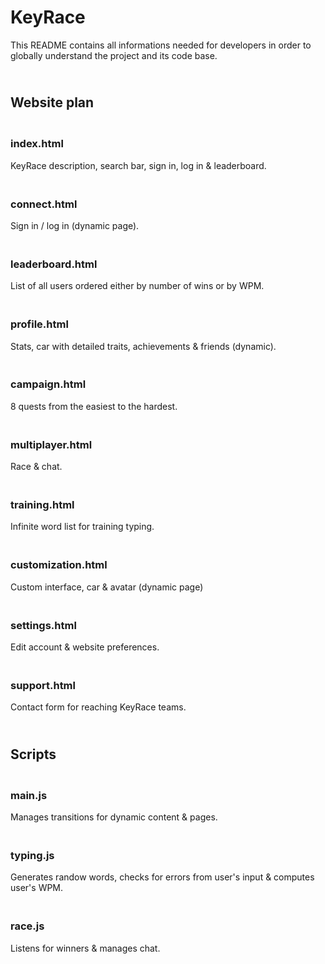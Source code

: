 # **KeyRace**

This README contains all informations needed for developers in order to
globally understand the project and its code base.


## <br> **Website plan**

### <br> **index.html**

KeyRace description, search bar, sign in, log in & leaderboard.


### <br> **connect.html**

Sign in / log in (dynamic page).


### <br> **leaderboard.html**

List of all users ordered either by number of wins or by WPM.


### <br> **profile.html**

Stats, car with detailed traits, achievements & friends (dynamic).


### <br> **campaign.html**

8 quests from the easiest to the hardest.


### <br> **multiplayer.html**

Race & chat.


### <br> **training.html**

Infinite word list for training typing.


### <br> **customization.html**

Custom interface, car & avatar (dynamic page)


### <br> **settings.html**

Edit account & website preferences.


### <br> **support.html**

Contact form for reaching KeyRace teams.


## <br> **Scripts**

### <br> **main.js**

Manages transitions for dynamic content & pages.


### <br> **typing.js**

Generates randow words, checks for errors from user's input & computes user's WPM.


### <br> **race.js**

Listens for winners & manages chat.
